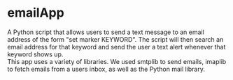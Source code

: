 # emailApp
A Python script that allows users to send a text message to an email address of the form "set marker KEYWORD".  The script will then search an email address for that keyword and send the user a text alert whenever that keyword shows up.  
This app uses a variety of libraries.  We used smtplib to send emails, imaplib to fetch emails from a users inbox, as well as the Python mail library.  
